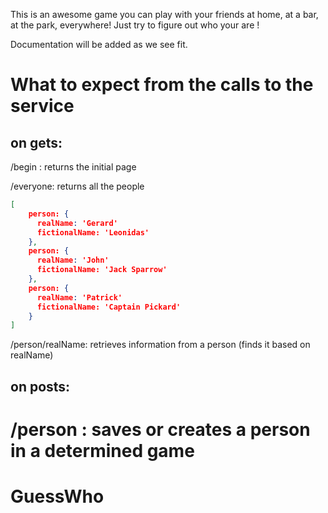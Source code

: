 This is an awesome game you can play with your friends at home, at a bar, at the park, everywhere! Just try to figure out who your are !

Documentation will be added as we see fit.

What to expect from the calls to the service
=============================================
on gets:
---------
/begin : returns the initial page

/everyone: returns all the people
```json
[
	person: {
	  realName: 'Gerard'
	  fictionalName: 'Leonidas'
	},
	person: {
	  realName: 'John'
	  fictionalName: 'Jack Sparrow'
	},
	person: {
	  realName: 'Patrick'
	  fictionalName: 'Captain Pickard'
	}
]
```
/person/realName: retrieves information from a person (finds it based on realName)

on posts:
----------
/person : saves or creates a person in a determined game
=======
GuessWho
========

